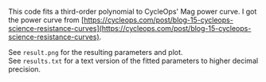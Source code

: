 This code fits a third-order polynomial to CycleOps' Mag power curve. I got the power curve from [https://cycleops.com/post/blog-15-cycleops-science-resistance-curves](https://cycleops.com/post/blog-15-cycleops-science-resistance-curves).

See `result.png` for the resulting parameters and plot.  
See `results.txt` for a text version of the fitted parameters to higher decimal precision.
